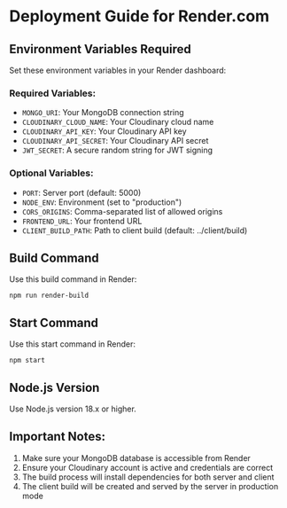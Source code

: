 # Deployment Guide for Render.com

## Environment Variables Required

Set these environment variables in your Render dashboard:

### Required Variables:
- `MONGO_URI`: Your MongoDB connection string
- `CLOUDINARY_CLOUD_NAME`: Your Cloudinary cloud name
- `CLOUDINARY_API_KEY`: Your Cloudinary API key
- `CLOUDINARY_API_SECRET`: Your Cloudinary API secret
- `JWT_SECRET`: A secure random string for JWT signing

### Optional Variables:
- `PORT`: Server port (default: 5000)
- `NODE_ENV`: Environment (set to "production")
- `CORS_ORIGINS`: Comma-separated list of allowed origins
- `FRONTEND_URL`: Your frontend URL
- `CLIENT_BUILD_PATH`: Path to client build (default: ../client/build)

## Build Command
Use this build command in Render:
```
npm run render-build
```

## Start Command
Use this start command in Render:
```
npm start
```

## Node.js Version
Use Node.js version 18.x or higher.

## Important Notes:
1. Make sure your MongoDB database is accessible from Render
2. Ensure your Cloudinary account is active and credentials are correct
3. The build process will install dependencies for both server and client
4. The client build will be created and served by the server in production mode 